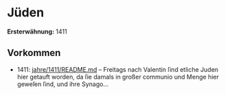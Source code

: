 # Jüden

**Ersterwähnung:** 1411

## Vorkommen
- 1411: [jahre/1411/README.md](../jahre/1411/README.md) – Freitags nach Valentin ſind etliche Juden hier getauft
worden, da ſie damals in großer communio und Menge
hier geweſen ſind, und ihre Synago...
